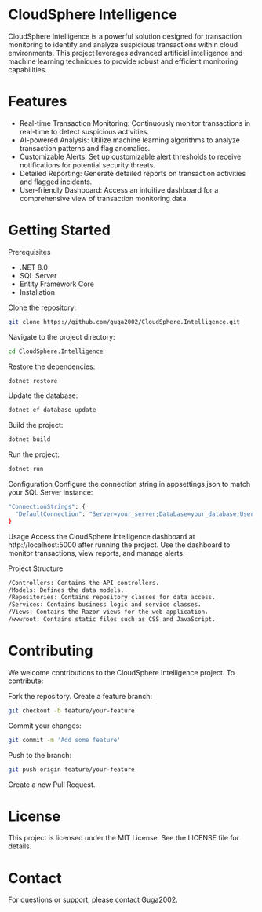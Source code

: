 # CloudSphere Intelligence
CloudSphere Intelligence is a powerful solution designed for transaction monitoring to identify and analyze suspicious transactions within cloud environments. This project leverages advanced artificial intelligence and machine learning techniques to provide robust and efficient monitoring capabilities.

# Features
- Real-time Transaction Monitoring: Continuously monitor transactions in real-time to detect suspicious activities.
- AI-powered Analysis: Utilize machine learning algorithms to analyze transaction patterns and flag anomalies.
- Customizable Alerts: Set up customizable alert thresholds to receive notifications for potential security threats.
- Detailed Reporting: Generate detailed reports on transaction activities and flagged incidents.
- User-friendly Dashboard: Access an intuitive dashboard for a comprehensive view of transaction monitoring data.
  
# Getting Started
Prerequisites
- .NET 8.0
- SQL Server
- Entity Framework Core
- Installation

Clone the repository:

```sh
git clone https://github.com/guga2002/CloudSphere.Intelligence.git
````
Navigate to the project directory:

```sh
cd CloudSphere.Intelligence
```
Restore the dependencies:
```sh
dotnet restore
```
Update the database:

```sh
dotnet ef database update
```
Build the project:
```sh
dotnet build
```
Run the project:
```sh
dotnet run
```
Configuration
Configure the connection string in appsettings.json to match your SQL Server instance:

```sh
"ConnectionStrings": {
  "DefaultConnection": "Server=your_server;Database=your_database;User Id=your_user;Password=your_password;"
}
````
Usage
Access the CloudSphere Intelligence dashboard at http://localhost:5000 after running the project. Use the dashboard to monitor transactions, view reports, and manage alerts.

Project Structure

```sh
/Controllers: Contains the API controllers.
/Models: Defines the data models.
/Repositories: Contains repository classes for data access.
/Services: Contains business logic and service classes.
/Views: Contains the Razor views for the web application.
/wwwroot: Contains static files such as CSS and JavaScript.
```
# Contributing
We welcome contributions to the CloudSphere Intelligence project. To contribute:

Fork the repository.
Create a feature branch:

```sh
git checkout -b feature/your-feature
```

Commit your changes:
```sh
git commit -m 'Add some feature'
```
Push to the branch:

```sh
git push origin feature/your-feature
```
Create a new Pull Request.

# License
This project is licensed under the MIT License. See the LICENSE file for details.

# Contact
For questions or support, please contact Guga2002.
